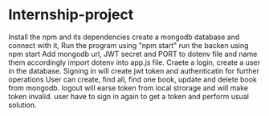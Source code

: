 # Internship-project
Install the npm and its dependencies
create a mongodb database and connect with it,
Run the program using "npm start"
run the backen using npm start
Add mongodb url, JWT secret and PORT to dotenv file and name them accordingly
import dotenv into app.js file.
Craete a login, create a user in the database.
Signing in will create jwt token and authenticatin for further operations 
User can create, find all, find one book, update and delete book from mongodb.
logout will earse token from local strorage and will make token invalid.
user have to sign in again to get a token and perform usual solution.
